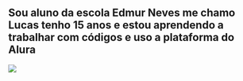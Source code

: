 ## Sou aluno da escola Edmur Neves me chamo Lucas tenho 15 anos e estou aprendendo a trabalhar com códigos e uso a plataforma do Alura 
![](https://media.tenor.com/1fpGXO9aK4gAAAAi/neymar.gif)
